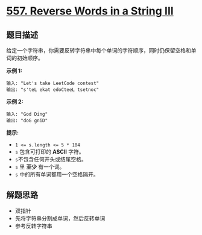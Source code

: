 # [557. Reverse Words in a String III](https://leetcode.cn/problems/reverse-words-in-a-string-iii/)

## 题目描述

给定一个字符串，你需要反转字符串中每个单词的字符顺序，同时仍保留空格和单词的初始顺序。

**示例 1:**

```
输入: "Let's take LeetCode contest"
输出: "s'teL ekat edoCteeL tsetnoc"
```

**示例 2:**

```
输入: "God Ding"
输出: "doG gniD"
```

**提示:**

- `1 <= s.length <= 5 * 104`
- `s` 包含可打印的 **ASCII** 字符。
- `s`不包含任何开头或结尾空格。
- `s` 里 **至少** 有一个词。
- `s` 中的所有单词都用一个空格隔开。

## 解题思路
- 双指针
- 先将字符串分割成单词，然后反转单词
- 参考反转字符串